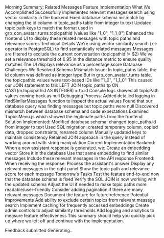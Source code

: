 Morning Summary: Related Messages Feature Implementation
What We Accomplished
Successfully implemented relevant messages search using vector similarity in the backend
Fixed database schema mismatch by changing the id column in topic_paths table from integer to text
Updated topic path keys to match the format used in grp_con_avatar_turns.topicpathid (values like "1_0", "1_1_0")
Enhanced the frontend UI to display these related messages with topic paths and relevance scores
Technical Details
We're using vector similarity search (<-> operator in PostgreSQL) to find semantically related messages
Messages are filtered to exclude the current conversation (topicpathid != $2)
We've set a relevance threshold of 0.95 in the distance metric to ensure quality matches
The UI displays relevance as a percentage score
Database Challenges We Resolved
Schema Mismatch Issue:
In topic_paths table, the id column was defined as integer type
But in grp_con_avatar_turns table, the topicpathid values were text-based IDs like "1_0", "1_1_0"
This caused our JOIN statement to fail: LEFT JOIN topic_paths tp ON CAST(m.topicpathid AS INTEGER) = tp.id
Console logs showed all topicPath values coming back as null
Debugging Process:
Added detailed logging in findSimilarMessages function to inspect the actual values
Found that our database query was finding messages but topic paths were null
Discovered mismatch between database schema and code expectations
Examined TopicsMenu.js which showed the legitimate paths from the frontend
Solution Implemented:
Modified database schema: changed topic_paths.id from integer to text
Used SQL migration: created temporary column, copied data, dropped constraints, renamed column
Manually updated keys to maintain consistency
Retained JOIN approach in the query instead of working around with string manipulation
Current Implementation
Backend: When a new assistant response is generated, we:
Create an embedding vector
Store it in the database
Use that same embedding to find similar messages
Include these relevant messages in the API response
Frontend: When receiving the response:
Process the assistant's answer
Display any relevant messages in the right panel
Show the topic path and relevance score for each message
Tomorrow's Tasks
Test the feature end-to-end now that the database schema is fixed
Verify the SQL JOIN is now working with the updated schema
Adjust the UI if needed to make topic paths more readable/user-friendly
Consider adding pagination if there are many relevant messages
Document the feature for future reference
Potential Improvements
Add ability to exclude certain topics from relevant message search
Implement caching for frequently accessed embeddings
Create admin controls to adjust similarity thresholds
Add logging and analytics to measure feature effectiveness
This summary should help you quickly pick up where we left off and continue with the implementation.

Feedback submitted
Generating..